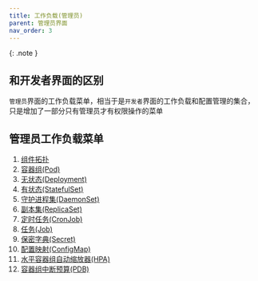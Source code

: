 ```yaml
---
title: 工作负载(管理员)
parent: 管理员界面
nav_order: 3
---
```


{: .note }

## 和开发者界面的区别

`管理员`界面的工作负载菜单，相当于是`开发者`界面的工作负载和配置管理的集合，只是增加了一部分只有管理员才有权限操作的菜单

## 管理员工作负载菜单
1. [组件拓扑](../../dev/workloads/topology)
2. [容器组(Pod)](../../dev/workloads/pods)
3. [无状态(Deployment)](../../dev/workloads/deployments)
4. [有状态(StatefulSet)](../../dev/workloads/statefulsets)
5. [守护进程集(DaemonSet)](daemonsets)
6. [副本集(ReplicaSet)](replicaset)
7. [定时任务(CronJob)](../../dev/workloads/cronjobs)
8. [任务(Job)](../../dev/workloads/jobs)
9. [保密字典(Secret)](../../dev/configurations/secrets)
10. [配置映射(ConfigMap)](../../dev/configurations/configmaps)
11. [水平容器组自动缩放器(HPA)](../../dev/workloads/hpa)
12. [容器组中断预算(PDB)](pdb)